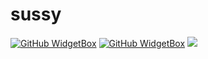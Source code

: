 # sussy
[![GitHub WidgetBox](https://github-widgetbox.vercel.app/api/profile?username=0x3C50&data=followers,repositories,stars,commits)](https://github.com/Jurredr/github-widgetbox)
[![GitHub WidgetBox](https://github-widgetbox.vercel.app/api/skills?names=js,ts,java,python,html,css,csharp,rust,kotlin,bash,xml,json,yaml,mysql,x86,groovy,markdown)](https://github.com/Jurredr/github-widgetbox)
![](https://hit.yhype.me/github/profile?user_id=99053360)
